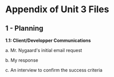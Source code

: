 Appendix of Unit 3 Files
==

1 - Planning
--

**1.1: Client/Developper Communications**

a. Mr. Nygaard's initial email request

b. My response

c. An interview to confirm the success criteria
